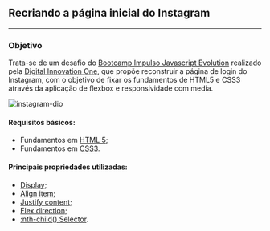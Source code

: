 ## Recriando a página inicial do Instagram

---

### Objetivo

Trata-se de um desafio do <u>Bootcamp Impulso Javascript Evolution</u> realizado pela [Digital Innovation One](https://web.dio.me/home), que propõe reconstruir a página de login do Instagram, com o objetivo de fixar os fundamentos de HTML5 e CSS3 através da aplicação de flexbox e responsividade com media.

![instagram-dio](/home/daniel-psii/projetos-tech/login-instagram-css3/imagens/instagram-dio.png)



#### Requisitos básicos:

- Fundamentos em [HTML 5](https://www.w3schools.com/html/);
- Fundamentos em [CSS3](https://developer.mozilla.org/pt-BR/docs/Web/CSS).

#### Principais propriedades utilizadas:

- [Display](https://www.w3schools.com/css/css_display_visibility.asp);
- [Align item](https://www.w3schools.com/cssref/css3_pr_align-items.asp);
- [Justify content](https://www.w3schools.com/cssref/css3_pr_justify-content.asp);
- [Flex direction](https://www.w3schools.com/cssref/css3_pr_flex-direction.asp);
- [:nth-child() Selector](https://www.w3schools.com/cssref/sel_nth-child.asp).

